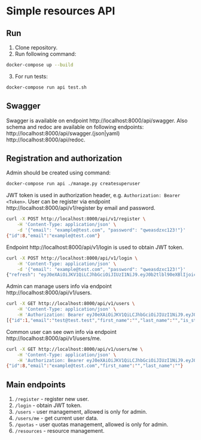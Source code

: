 Simple resources API
====================================

Run
-----------
1. Clone repository.
2. Run following command:
```bash
docker-compose up --build
```
3. For run tests:
```bash
docker-compose run api test.sh
```

Swagger
-----------
Swagger is available on endpoint http://localhost:8000/api/swagger. Also schema and redoc are available 
on following endpoints: http://localhost:8000/api/swagger.(json|yaml) http://localhost:8000/api/redoc.

Registration and authorization
-----------
Admin should be created using command:
```bash
docker-compose run api ./manage.py createsuperuser
```
JWT token is used in authorization header, e.g. ```Authorization: Bearer <Token>```.
User can be register via endpoint http://localhost:8000/api/v1/register by email and password.
```bash
curl -X POST http://localhost:8000/api/v1/register \
    -H 'Content-Type: application/json' \
    -d '{"email": "example@test.com", "password": "qweasdzxc123!"}'
{"id":8,"email":"example@test.com"}
```
Endpoint http://localhost:8000/api/v1/login is used to obtain JWT token.
```bash
curl -X POST http://localhost:8000/api/v1/login \
    -H 'Content-Type: application/json' \
    -d '{"email": "example@test.com", "password": "qweasdzxc123!"}'
{"refresh": "eyJ0eXAiOiJKV1QiLCJhbGciOiJIUzI1NiJ9.eyJ0b2tlbl90eXBlIjoicmVmcmVzaCIsImV4cCI6MTU3OTE3MjAzMiwianRpIjoiYWU0Njg5MDg5ZjVkNDg0ZWFmMTUwNDYxY2JiOWY4NDkiLCJ1c2VyX2lkIjo4fQ.Q5ycaYdi-4RAR-Y-bWOz0HUyJ9eiKXnO7MjjTRVfmhY", "access": "eyJ0eXAiOiJKV1QiLCJhbGciOiJIUzI1NiJ9.eyJ0b2tlbl90eXBlIjoiYWNjZXNzIiwiZXhwIjoxNTc5MDg1OTMyLCJqdGkiOiIwNDg2ZTBjMzQ2N2Y0ODgzOTQzY2I1M2ZmMzhiMjNmMCIsInVzZXJfaWQiOjh9.nOX3h3mhdx6etNIllbE9qfJnxOPSb4Rbm0wXb_EVUVA"}
```
Admin can manage users info via endpoint http://localhost:8000/api/v1/users.
```bash
curl -X GET http://localhost:8000/api/v1/users \
    -H 'Content-Type: application/json' \
    -H 'Authorization: Bearer eyJ0eXAiOiJKV1QiLCJhbGciOiJIUzI1NiJ9.eyJ0b2tlbl90eXBlIjoiYWNjZXNzIiwiZXhwIjoxNTc5MDg1OTkzLCJqdGkiOiJmZGQ2YTA2NmQ0OTM0MDk4YWYyYTVjZGU1YmQ5M2RkNSIsInVzZXJfaWQiOjd9.oZv7wUhWhZrmB8JwP_T7vgTzfE9mH0eo6KPlGFxSpJg'
[{"id":1,"email":"test@test.test","first_name":"","last_name":"","is_staff":false},{"id":3,"email":"test-3@test.test","first_name":"","last_name":"","is_staff":false},{"id":6,"email":"admin2@admin.ru","first_name":"","last_name":"","is_staff":true},{"id":7,"email":"admin3@admin.admin","first_name":"","last_name":"","is_staff":true},{"id":8,"email":"example@test.com","first_name":"","last_name":"","is_staff":false}]
```
Common user can see own info via endpoint http://localhost:8000/api/v1/users/me.
```bash
curl -X GET http://localhost:8000/api/v1/users/me \
    -H 'Content-Type: application/json' \
    -H 'Authorization: Bearer eyJ0eXAiOiJKV1QiLCJhbGciOiJIUzI1NiJ9.eyJ0b2tlbl90eXBlIjoiYWNjZXNzIiwiZXhwIjoxNTc5MDg1OTMyLCJqdGkiOiIwNDg2ZTBjMzQ2N2Y0ODgzOTQzY2I1M2ZmMzhiMjNmMCIsInVzZXJfaWQiOjh9.nOX3h3mhdx6etNIllbE9qfJnxOPSb4Rbm0wXb_EVUVA'
{"id":8,"email":"example@test.com","first_name":"","last_name":""}
```

Main endpoints
-----------
1. ```/register``` - register new user.
2. ```/login``` - obtain JWT token.
3. ```/users``` - user management, allowed is only for admin.
4. ```/users/me``` - get current user data.
5. ```/quotas``` - user quotas management, allowed is only for admin.
6. ```/resources``` - resource management.

